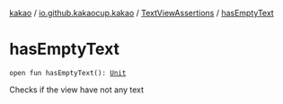 [kakao](../../index.md) / [io.github.kakaocup.kakao](../index.md) / [TextViewAssertions](index.md) / [hasEmptyText](./has-empty-text.md)

# hasEmptyText

`open fun hasEmptyText(): `[`Unit`](https://kotlinlang.org/api/latest/jvm/stdlib/kotlin/-unit/index.html)

Checks if the view have not any text

